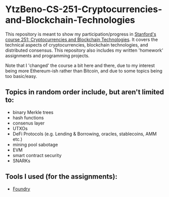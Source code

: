 # YtzBeno-CS-251-Cryptocurrencies-and-Blockchain-Technologies


This repository is meant to show my participation/progress in [Stanford's course 251: Cryptocurrencies and Blockchain Technologies](https://cs251.stanford.edu/). It covers the technical aspects of cryptocurrencies, blockchain technologies, and distributed consensus. This repository also includes my written 'homework' assignments and programming projects.

Note that I 'changed' the course a bit here and there, due to my interest being more Ethereum-ish rather than Bitcoin, and due to some topics being too basic/easy. 

## Topics in random order include, but aren't limited to:


- binary Merkle trees
- hash functions
- consenus layer
- UTXOs
- DeFi Protocols (e.g. Lending & Borrowing, oracles, stablecoins, AMM etc.)
- mining pool sabotage
- EVM
- smart contract security
- SNARKs

## Tools I used (for the assignments):


- [Foundry](https://github.com/foundry-rs/foundry)







